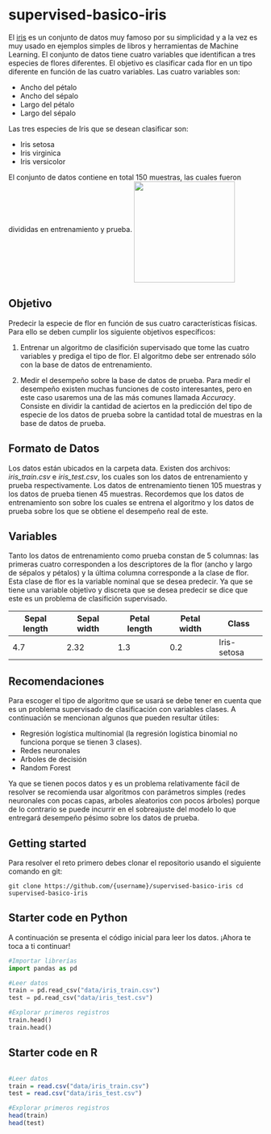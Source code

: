 # supervised-basico-iris

El [iris](https://es.wikipedia.org/wiki/Iris_flor_conjunto_de_datos) es un conjunto de datos muy famoso por su simplicidad y a la vez es muy usado en ejemplos simples de libros y herramientas de Machine Learning. El conjunto de datos tiene cuatro variables que identifican a tres especies de flores diferentes. El objetivo es clasificar cada flor en un tipo diferente en función de las cuatro variables. Las cuatro variables son:

* Ancho del pétalo
* Ancho del sépalo
* Largo del pétalo
* Largo del sépalo

Las tres especies de Iris que se desean clasificar son:

* Iris setosa
* Iris virginica
* Iris versicolor

El conjunto de datos contiene en total 150 muestras, las cuales fueron divididas en entrenamiento y prueba.
<img src="https://schreinersirisgardens.files.wordpress.com/2015/10/nanmingcontest-nodroplets-yy63-a-8.jpg" width="200" align="middle" >

## Objetivo

Predecir la especie de flor en función de sus cuatro características físicas. Para ello se deben cumplir los siguiente objetivos específicos:

1. Entrenar un algoritmo de clasifición supervisado que tome las cuatro variables y prediga el tipo de flor. El algoritmo debe ser entrenado sólo con la base de datos de entrenamiento. 

2. Medir el desempeño sobre la base de datos de prueba. Para medir el desempeño existen muchas funciones de costo interesantes, pero en este caso usaremos una de las más comunes llamada *Accuracy*. Consiste en dividir la cantidad de aciertos en la predicción del tipo de especie de los datos de prueba sobre la cantidad total de muestras en la base de datos de prueba.

## Formato de Datos

Los datos están ubicados en la carpeta data. Existen dos archivos: *iris_train.csv* e *iris_test.csv*, los cuales son los datos de entrenamiento y prueba respectivamente. Los datos de entrenamiento tienen 105 muestras y los datos de prueba tienen 45 muestras. Recordemos que los datos de entrenamiento son sobre los cuales se entrena el algoritmo y los datos de prueba sobre los que se obtiene el desempeño real de este.

## Variables

Tanto los datos de entrenamiento como prueba constan de 5 columnas: las primeras cuatro corresponden a los descriptores de la flor (ancho y largo de sépalos y pétalos) y la última columna corresponde a la clase de flor. Esta clase de flor es la variable nominal que se desea predecir. Ya que se tiene una variable objetivo y discreta que se desea predecir se dice que este es un problema de clasifición supervisado. 

Sepal length | Sepal width | Petal length | Petal width | Class |
---------|----------------|---------|------------|----------------|
4.7 | 2.32 | 1.3 |0.2 | Iris-setosa |

## Recomendaciones

Para escoger el tipo de algoritmo que se usará se debe tener en cuenta que es un problema supervisado de clasificación con variables clases. A continuación se mencionan algunos que pueden resultar útiles:

- Regresión logística multinomial (la regresión logística binomial no funciona porque se tienen 3 clases).
- Redes neuronales
- Arboles de decisión
- Random Forest

Ya que se tienen pocos datos y es un problema relativamente fácil de resolver se recomienda usar algoritmos con parámetros simples (redes neuronales con pocas capas, arboles aleatorios con pocos árboles) porque de lo contrario se puede incurrir en el sobreajuste del modelo lo que entregará desempeño pésimo sobre los datos de prueba.

## Getting started

Para resolver el reto primero debes clonar el repositorio usando el siguiente comando en git:

`git clone https://github.com/{username}/supervised-basico-iris
cd supervised-basico-iris `

## Starter code en Python

A continuación se presenta el código inicial para leer los datos. ¡Ahora te toca a ti continuar!

```python
#Importar librerías
import pandas as pd

#Leer datos
train = pd.read_csv("data/iris_train.csv")
test = pd.read_csv("data/iris_test.csv")

#Explorar primeros registros
train.head()
train.head()

```
## Starter code en R

``` R

#Leer datos
train = read.csv("data/iris_train.csv")
test = read.csv("data/iris_test.csv")

#Explorar primeros registros
head(train)
head(test)
```


